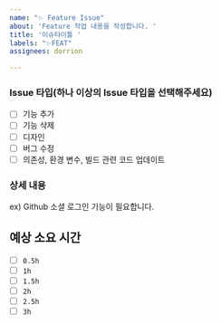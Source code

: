 ```yaml
---
name: "✨ Feature Issue"
about: 'Feature 작업 내용을 작성합니다. '
title: '이슈타이틀 '
labels: "✨FEAT"
assignees: dorrion

---
```


### Issue 타입(하나 이상의 Issue 타입을 선택해주세요)
- [ ] 기능 추가
- [ ] 기능 삭제
- [ ] 디자인
- [ ] 버그 수정
- [ ] 의존성, 환경 변수, 빌드 관련 코드 업데이트

### 상세 내용
ex) Github 소셜 로그인 기능이 필요합니다.

## 예상 소요 시간
- [ ] `0.5h`
- [ ] `1h`
- [ ] `1.5h`
- [ ] `2h`
- [ ] `2.5h`
- [ ] `3h`